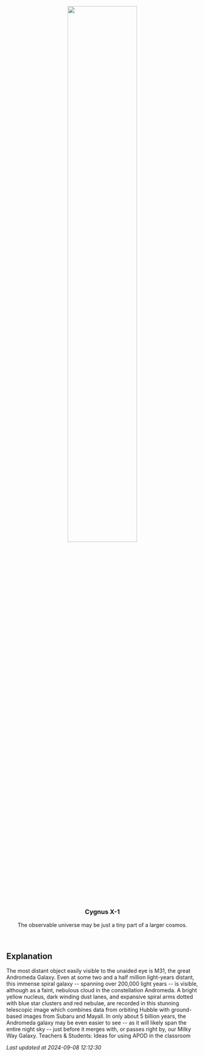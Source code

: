 <p align='center'>
    <img src='https://apod.nasa.gov/apod/image/2409/M31_HstSubaruGendler_960.jpg' width='60%' />
    <h3 align="center">Cygnus X-1</h3>
    <p align="center">The observable universe may be just a tiny part of a larger cosmos.</p>
</p>
<br/>

Explanation
--
The most distant object easily visible to the unaided eye is M31, the great Andromeda Galaxy. Even at some two and a half million light-years distant, this immense spiral galaxy -- spanning over 200,000 light years -- is visible, although as a faint, nebulous cloud in the constellation Andromeda. A bright yellow nucleus, dark winding dust lanes, and expansive spiral arms dotted with blue star clusters and red nebulae, are recorded in this stunning telescopic image which combines data from orbiting Hubble with ground-based images from Subaru and Mayall. In only about 5 billion years, the Andromeda galaxy may be even easier to see -- as it will likely span the entire night sky -- just before it merges with, or passes right by, our Milky Way Galaxy.   Teachers & Students: Ideas for using APOD in the classroom


*Last updated at 2024-09-08 12:12:30*
